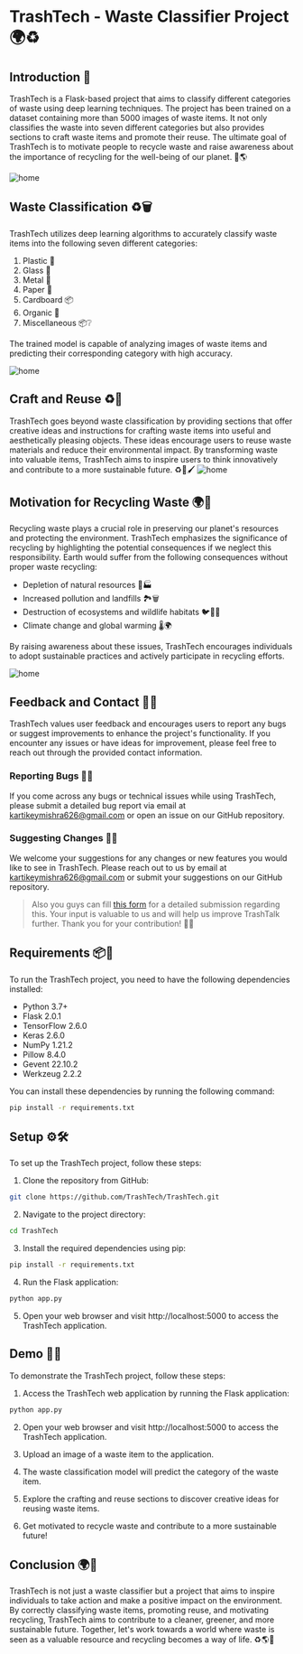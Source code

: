 # TrashTech - Waste Classifier Project 🌍♻️

## Introduction 📝
TrashTech is a Flask-based project that aims to classify different categories of waste using deep learning techniques. The project has been trained on a dataset containing more than 5000 images of waste items. It not only classifies the waste into seven different categories but also provides sections to craft waste items and promote their reuse. The ultimate goal of TrashTech is to motivate people to recycle waste and raise awareness about the importance of recycling for the well-being of our planet. 🌱🌎

![home](static/images/1.png)

## Waste Classification ♻️🗑️
TrashTech utilizes deep learning algorithms to accurately classify waste items into the following seven different categories:
1. Plastic 🥤
2. Glass 🍶
3. Metal 🧱
4. Paper 📄
5. Cardboard 📦
6. Organic 🥕
7. Miscellaneous 📦❔

The trained model is capable of analyzing images of waste items and predicting their corresponding category with high accuracy.

![home](static/images/2.png)

## Craft and Reuse ♻️🎨
TrashTech goes beyond waste classification by providing sections that offer creative ideas and instructions for crafting waste items into useful and aesthetically pleasing objects. These ideas encourage users to reuse waste materials and reduce their environmental impact. By transforming waste into valuable items, TrashTech aims to inspire users to think innovatively and contribute to a more sustainable future. ♻️🔨🖌️
![home](static/images/3.png)

## Motivation for Recycling Waste 🌍💪
Recycling waste plays a crucial role in preserving our planet's resources and protecting the environment. TrashTech emphasizes the significance of recycling by highlighting the potential consequences if we neglect this responsibility. Earth would suffer from the following consequences without proper waste recycling:
- Depletion of natural resources 🌳🏭
- Increased pollution and landfills 🏞️🗑️
- Destruction of ecosystems and wildlife habitats 🐦🐢🐝
- Climate change and global warming 🌡️🌍

By raising awareness about these issues, TrashTech encourages individuals to adopt sustainable practices and actively participate in recycling efforts.

![home](static/images/4.png)

## Feedback and Contact 💬📧
TrashTech values user feedback and encourages users to report any bugs or suggest improvements to enhance the project's functionality. If you encounter any issues or have ideas for improvement, please feel free to reach out through the provided contact information.

### Reporting Bugs 🐞📮
If you come across any bugs or technical issues while using TrashTech, please submit a detailed bug report via email at kartikeymishra626@gmail.com or open an issue on our GitHub repository.

### Suggesting Changes 📝📮
We welcome your suggestions for any changes or new features you would like to see in TrashTech. Please reach out to us by email at kartikeymishra626@gmail.com or submit your suggestions on our GitHub repository.

> Also you guys can fill <a href="https://forms.gle/qA6EBHfqH5ksYWFt9">this form</a> for a detailed submission regarding this. Your input is valuable to us and will help us improve TrashTalk further. Thank you for your contribution! 🙏🌱

## Requirements 📦🔧
To run the TrashTech project, you need to have the following dependencies installed:

- Python 3.7+
- Flask 2.0.1
- TensorFlow 2.6.0
- Keras 2.6.0
- NumPy 1.21.2
- Pillow 8.4.0
- Gevent 22.10.2
- Werkzeug 2.2.2

You can install these dependencies by running the following command:

```bash
pip install -r requirements.txt
```

## Setup ⚙️🛠️
To set up the TrashTech project, follow these steps:

1. Clone the repository from GitHub:

  ```bash
 git clone https://github.com/TrashTech/TrashTech.git
 ```
 2. Navigate to the project directory:

```bash
cd TrashTech
```
3. Install the required dependencies using pip:
```bash
pip install -r requirements.txt
```
4. Run the Flask application:
```bash
python app.py
```
5. Open your web browser and visit http://localhost:5000 to access the TrashTech application.

## Demo 📸🎥

To demonstrate the TrashTech project, follow these steps:

1. Access the TrashTech web application by running the Flask application:

```bash
python app.py
```
2. Open your web browser and visit http://localhost:5000 to access the TrashTech application.

3. Upload an image of a waste item to the application.

4. The waste classification model will predict the category of the waste item.

5. Explore the crafting and reuse sections to discover creative ideas for reusing waste items.

6. Get motivated to recycle waste and contribute to a more sustainable future!

## Conclusion 🌍🙌

TrashTech is not just a waste classifier but a project that aims to inspire individuals to take action and make a positive impact on the environment. By correctly classifying waste items, promoting reuse, and motivating recycling, TrashTech aims to contribute to a cleaner, greener, and more sustainable future. Together, let's work towards a world where waste is seen as a valuable resource and recycling becomes a way of life. ♻️🌎🌱

